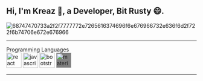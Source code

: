 ## <h2>Hi, I'm Kreaz 👋, a Developer, Bit Rusty 😄.</h2>

![68747470733a2f2f7777772e7265616374696f6e676966732e636f6d2f722f6b74706e672e676966](https://github.com/theKREAZ/theKREAZ/assets/127121809/2be9f765-678a-4ce7-a3ac-d2b898afc28e)
- - - -
Programming Languages <br/>
<img src="https://cdn.worldvectorlogo.com/logos/html-1.svg" alt="react" width="40" height="40"/>
<img src="https://cdn.worldvectorlogo.com/logos/css-3.svg" alt="javascript" width="40" height="40"/>
<img src="https://cdn.worldvectorlogo.com/logos/logo-javascript.svg" alt="bootstrap" width="40" height="40"/>
<img src="https://cdn.worldvectorlogo.com/logos/php-logo-only-letter.svg" alt="materializeCSS" style="background-color:gray;" width="40" height="40"/> 
- - - -
